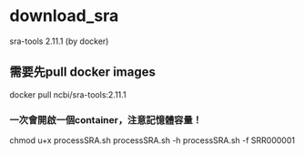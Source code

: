 # download_sra
sra-tools 2.11.1 (by docker) 


## 需要先pull docker images
docker pull ncbi/sra-tools:2.11.1


### 一次會開啟一個container，注意記憶體容量！


chmod u+x processSRA.sh 
processSRA.sh -h
processSRA.sh -f SRR000001
